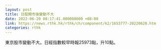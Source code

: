 ```yaml
---
layout: post
title: 日股開市後變動不大
date: 2022-06-20 08:17:41.000000000 +08:00
link: https://news.rthk.hk/rthk/ch/component/k2/1653777-20220620.htm
categories: rthk
---
```


東京股市變動不大。日經指數較早時報25973點，升10點。
